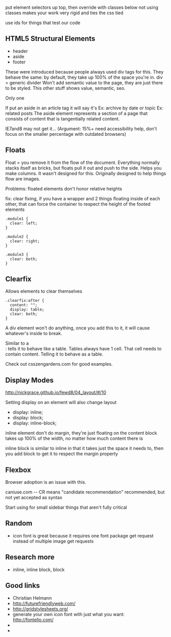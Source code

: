 put element selectors up top, then override with classes below
not using classes makes your work very rigid and ties the css tied

use ids for things that test our code

## HTML5 Structural Elements

* header
* aside
* footer

These were introduced because people always used div tags for this. They behave the same: by default, they take up 100% of the space you're in. div = generic divider Won't add semantic value to the page, they are just there to be styled. This other stuff shows value, semantic, seo.

Only one

If put an aside in an article tag it will say it's
Ex: archive by date or topic
Ex: related posts
The aside element represents a section of a page that consists of content that is tangentially related content.

IE7and8 may not get it... (Argument: 15%+ need accessibility help, don't focus on the smaller percentage with outdated browsers)

## Floats

Float = you remove it from the flow of the document. Everything normally stacks itself as bricks, but floats pull it out and push to the side. Helps you make columns. It wasn't designed for this. Originally designed to help things flow are images.

Problems: floated elements don't honor relative heights

fix: clear fixing, if you have a wrapper and 2 things floating inside of each other, that can force the container to respect the height of the footed elements

```
.module1 {
  clear: left;
}

.module2 {
  clear: right;
}

.module3 {
  clear: both;
}
```

## Clearfix
Allows elements to clear themselves

```
.clearfix:after {
  content: "";
  display: table;
  clear: both;
}
```
A div element won't do anything, once you add this to it, it will cause whatever's inside to break.

Similar to a <br>: tells it to behave like a table. Tables always have 1 cell. That cell needs to contain content. Telling it to behave as a table.

Check out csszengardens.com for good examples.

## Display Modes

http://nickgrace.github.io/fewd8/04_layout/#/10

Setting display on an element will also change layout
* display: inline;
* display: block;
* display: inline-block;

inline element don't do margin, they're just floating on the content
block takes up 100% of the width, no matter how much content there is

inline block is similar to inline in that it takes just the space it needs to, then you add block to get it to respect the margin property

## Flexbox

Browser adoption is an issue with this.

caniuse.com -- CR means "candidate recommendation" recommended, but not yet accepted as syntax

Start using for small sidebar things that aren't fully critical

## Random

* icon font is great because it requires one font package get request instead of multiple image get requests

## Research more

* inline, inline block, block


## Good links

* Christian Helmann
* http://futurefriendlyweb.com/
* http://gridstylesheets.org/
* generate your own icon font with just what you want: http://fontello.com/
*
*
